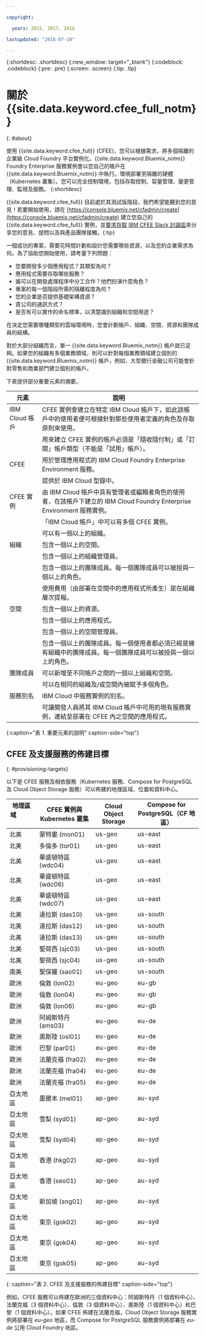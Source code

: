 ```yaml
---

copyright:

  years: 2015, 2017, 2018

lastupdated: "2018-07-10"

---
```


{:shortdesc: .shortdesc}
{:new_window: target="_blank"}
{:codeblock: .codeblock}
{:pre: .pre}
{:screen: .screen}
{:tip: .tip}

# 關於 {{site.data.keyword.cfee_full_notm}}
{: #about}

使用 {{site.data.keyword.cfee_full}} (CFEE)，您可以根據需求，將多個隔離的企業級 Cloud Foundry 平台實例化。{{site.data.keyword.Bluemix_notm}} Foundry Enterprise 服務實例會以您自己的帳戶在 {{site.data.keyword.Bluemix_notm}} 中執行。環境部署至隔離的硬體（Kubernetes 叢集）。您可以完全控制環境，包括存取控制、容量管理、變更管理、監視及服務。
{:shortdesc}

{{site.data.keyword.cfee_full}} 目前處於其測試版階段，我們希望能聽到您的意見！若要開始使用，請在 [https://console.bluemix.net/cfadmin/create](https://console.bluemix.net/cfadmin/create) 建立您自己的 {{site.data.keyword.cfee_full}} 實例，並[要求存取](http://ibm.biz/cfee-forum-signup) [IBM CFEE Slack 討論區](https://ibm-cfee.slack.com)來分享您的意見、提問以及與產品團隊接觸。{:tip}

一個成功的專案，需要花時間計劃和設計您需要哪些資源，以及您的企業需求為何。為了協助您開始使用，請考量下列問題：

* 您要開發多少個應用程式？其類型為何？
* 應用程式需要存取哪些服務？
* 誰可以在開發處理程序中分工合作？他們扮演什麼角色？
* 專案的每一個階段所需的隔離程度為何？
* 您的企業是否提供基礎架構資源？
* 貴公司的通訊方式？
* 是否有可以實作的命名標準，以清楚識別組織和空間用途？

在決定您需要哪種類型的雲端環境時，您會計劃帳戶、組織、空間、資源和團隊成員的結構。

對於大部分組織而言，單一 {{site.data.keyword.Bluemix_notm}} 帳戶就已足夠。如果您的組織有多個業務領域，則可以針對每個業務領域建立個別的 {{site.data.keyword.Bluemix_notm}} 帳戶，例如，大型銀行金融公司可能會針對零售和商業部門建立個別的帳戶。

下表提供部分重要元素的摘要。

|元素|說明|
|-----------|---------------|
|IBM Cloud 帳戶|CFEE 實例會建立在特定 IBM Cloud 帳戶下，如此該帳戶中的使用者便可根據針對那些使用者定義的角色及存取原則來使用。|
||用來建立 CFEE 實例的帳戶必須是「隨收隨付制」或「訂閱」帳戶類型（不能是「試用」帳戶）。|
|CFEE|用於管理應用程式的 IBM Cloud Foundry Enterprise Environment 服務。|
||提供於 IBM Cloud 型錄中。|
|CFEE 實例|由 IBM Cloud 帳戶中具有管理者或編輯者角色的使用者，在該帳戶下建立的 IBM Cloud Foundry Enterprise Environment 服務實例。|
||「IBM Cloud 帳戶」中可以有多個 CFEE 實例。|
||可以有一個以上的組織。|
|組織|包含一個以上的空間。|
||包含一個以上的組織管理員。|
||包含一個以上的團隊成員。每一個團隊成員可以被授與一個以上的角色。|
||使用費用（由部署在空間中的應用程式所產生）是在組織層次提報。|
|空間|包含一個以上的資源。|
||包含一個以上的應用程式。|
||包含一個以上的空間管理員。|
||包含一個以上的團隊成員。每一個使用者都必須已經是擁有組織中的團隊成員。每一個團隊成員可以被授與一個以上的角色。|
|團隊成員|可以新增至不同帳戶之間的一個以上組織和空間。|
||可以在相同的組織及/或空間內被賦予多個角色。|
|服務別名|IBM Cloud 中服務實例的別名。|
||可讓開發人員將其 IBM Cloud 帳戶中可用的現有服務實例，連結至部署在 CFEE 內之空間的應用程式。|
{:caption="表 1. 重要元素的說明" caption-side="top"}

## CFEE 及支援服務的佈建目標
{: #provisioning-targets}

以下是 CFEE 服務及相依服務（Kubernetes 服務、Compose for PostgreSQL 及 Cloud Object Storage 服務）可以佈建的地理區域、位置和資料中心。

|  **地理區域** &nbsp; &nbsp; &nbsp; &nbsp; &nbsp; &nbsp; &nbsp; &nbsp; &nbsp; &nbsp; &nbsp; &nbsp;| **CFEE 實例與 Kubernetes 叢集** | **Cloud Object Storage** | **Compose for PostgreSQL（CF 地區）** |
|----------------------------------------|-------------------|-------------------|-------------------|
|北美 |蒙特婁 (mon01) | us-geo | us-east |
|北美 |多倫多 (tor01) | us-geo| us-east |
|北美 | 華盛頓特區 (wdc04) | us-geo | us-east |
|北美 | 華盛頓特區 (wdc06) | us-geo | us-east | 
|北美 | 華盛頓特區 (wdc07) | us-geo | us-east |
|北美 | 達拉斯 (das10) | us-geo | us-south |
|北美 | 達拉斯 (das12) | us-geo | us-south |
|北美 | 達拉斯 (das13) | us-geo |us-south |
|北美 | 聖荷西 (sjc03) | us-geo | us-south |
|北美 | 聖荷西 (sjc04) | us-geo | us-south |
|南美 &nbsp; &nbsp;| 聖保羅 (sao01) |  us-geo | us-south |
|歐洲| 倫敦 (lon02) | eu-geo | eu-gb |
|歐洲| 倫敦 (lon04) | eu-geo | eu-gb |
|歐洲| 倫敦 (lon06) | eu-geo | eu-gb | 
|歐洲| 阿姆斯特丹 (ams03) | eu-geo | eu-de |
|歐洲| 奧斯陸 (osl01) |eu-geo | eu-de | 
|歐洲| 巴黎 (par01) | eu-geo | eu-de |
|歐洲| 法蘭克福 (fra02) | eu-geo | eu-de |
|歐洲| 法蘭克福 (fra04) | eu-geo | eu-de | 
|歐洲| 法蘭克福 (fra05) |  eu-geo | eu-de |
|亞太地區| 墨爾本 (mel01) | ap-geo | au-syd |
|亞太地區| 雪梨 (syd01) | ap-geo | au-syd |
|亞太地區| 雪梨 (syd04) | ap-geo | au-syd | 
|亞太地區| 香港 (hkg02) | ap-geo | au-syd |
|亞太地區| 香港 (seo01) | ap-geo | au-syd |
|亞太地區| 新加坡 (sng01) | ap-geo | au-syd |
|亞太地區| 東京 (gok02) | ap-geo | au-syd |
|亞太地區| 東京 (gok04) | ap-geo | au-syd |
|亞太地區| 東京 (gok05) | ap-geo | au-syd |

{: caption="表 2. CFEE 及支援服務的佈建目標" caption-side="top"}



例如，CFEE 服務可以佈建在歐洲的三個資料中心：阿姆斯特丹（1 個資料中心）、法蘭克福（3 個資料中心）、倫敦（3 個資料中心）、奧斯陸（1 個資料中心）和巴黎（1 個資料中心）。如果 CFEE 佈建在法蘭克福，Cloud Object Storage 服務實例將部署在 _eu-geo_ 地區，而 Compose for PostgreSQL 服務實例將部署在 _eu-de_ 公用 Cloud Foundry 地區。

